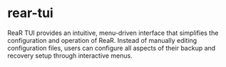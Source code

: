 # rear-tui
ReaR TUI provides an intuitive, menu-driven interface that simplifies the configuration and operation of ReaR. Instead of manually editing configuration files, users can configure all aspects of their backup and recovery setup through interactive menus.
